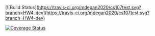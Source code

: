 [![Build Status](https://travis-ci.org/mdegan2020/cs107test.svg?branch=HW4-dev](https://travis-ci.org/mdegan2020/cs107test.svg?branch=HW4-dev)

[![Coverage Status](https://codecov.io/gh/mdegan2020/cs107test/branch/HW4-dev/graph/badge.svg?token=T24KUGDON7)](https://codecov.io/gh/mdegan2020/cs107test)